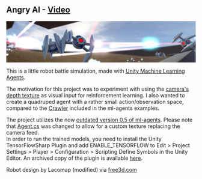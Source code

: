 ## Angry AI - [Video](https://youtu.be/xXTy9xsu25g)

<img src="images/banner.jpg" align="middle" width="1920"/>

This is a little robot battle simulation, made with [Unity Machine Learning Agents](https://github.com/Unity-Technologies/ml-agents).  

The motivation for this project was to experiment with using the [camera's depth texture](https://docs.unity3d.com/Manual/SL-CameraDepthTexture.html) as visual input for reinforcement learning. I also wanted to create a quadruped agent with a rather small action/observation space, compared to the [Crawler](https://www.youtube.com/watch?v=ftLliaeooYI) included in the ml-agents examples. 

The project utilizes the now [outdated version 0.5 of ml-agents](https://github.com/Unity-Technologies/ml-agents/releases/tag/0.5.0a). Please note that [Agent.cs](https://github.com/mbaske/angry-ai/blob/master/UnityEnv/Assets/ML-Agents/Scripts/Agent.cs) was changed to allow for a custom texture replacing the camera feed.\
In order to run the trained models, you need to install the Unity TensorFlowSharp Plugin and add ENABLE_TENSORFLOW to Edit > Project Settings > Player > Configuration > Scripting Define Symbols in the Unity Editor.
An archived copy of the plugin is available [here](https://www.icloud.com/iclouddrive/0hz4Gx3Knz6D6iuU8fqcasIaw#TFSharpPlugin).

Robot design by Lacomap (modified) via [free3d.com](https://free3d.com/user/lacomap)